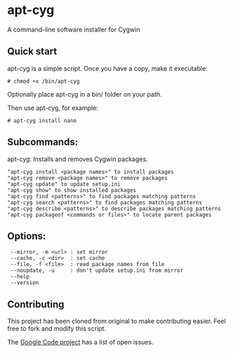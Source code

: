 apt-cyg
=======

A command-line software installer for Cygwin

Quick start
-----------

apt-cyg is a simple script. Once you have a copy, make it executable:

    # chmod +x /bin/apt-cyg

Optionally place apt-cyg in a bin/ folder on your path.

Then use apt-cyg, for example:

    # apt-cyg install nano

Subcommands:
-----
apt-cyg: Installs and removes Cygwin packages.

    "apt-cyg install <package names>" to install packages
    "apt-cyg remove <package names>" to remove packages
    "apt-cyg update" to update setup.ini
    "apt-cyg show" to show installed packages
    "apt-cyg find <patterns>" to find packages matching patterns
    "apt-cyg search <patterns>" to find packages matching patterns
    "apt-cyg describe <patterns>" to describe packages matching patterns
    "apt-cyg packageof <commands or files>" to locate parent packages

Options:
----

     --mirror, -m <url> : set mirror
     --cache, -c <dir>  : set cache
     --file, -f <file>  : read package names from file
     --noupdate, -u     : don't update setup.ini from mirror
     --help
     --version


Contributing
------------

This project has been cloned from original to make contributing easier. Feel free to fork and modify this script.

The [Google Code project](https://code.google.com/p/apt-cyg/) has a list of open issues.
